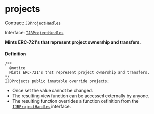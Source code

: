 # projects

Contract: [`JBProjectHandles`](/docs/dev/v2/contracts/or-utilities/jbprojecthandles/README.md)​‌

Interface: [`IJBProjectHandles`](/docs/dev/v2/interfaces/ijbprojecthandles.md)

**Mints ERC-721's that represent project ownership and transfers.**

#### Definition

```
/**
  @notice
  Mints ERC-721's that represent project ownership and transfers.
*/
IJBProjects public immutable override projects;
```

* Once set the value cannot be changed.
* The resulting view function can be accessed externally by anyone.
* The resulting function overrides a function definition from the [`IJBProjectHandles`](/docs/dev/v2/interfaces/ijbprojecthandles.md) interface.
